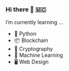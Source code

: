 ### Hi there 👋 🇲🇨 

I’m currently learning ... 
- 🐍 Python
- 📦 Blockchain
- 🔐 Cryptography
- 🧩 Machine Learning
- 🖥 Web Design
<!--
**vitoatmo/vitoatmo** is a ✨ _special_ ✨ repository because its `README.md` (this file) appears on your GitHub profile.

Here are some ideas to get you started:

- 🔭 I’m currently working on ...
- 🌱 I’m currently learning ...
- 👯 I’m looking to collaborate on ...
- 🤔 I’m looking for help with ...
- 💬 Ask me about ...
- 📫 How to reach me: ...
- 😄 Pronouns: ...
- ⚡ Fun fact: ...
-->
